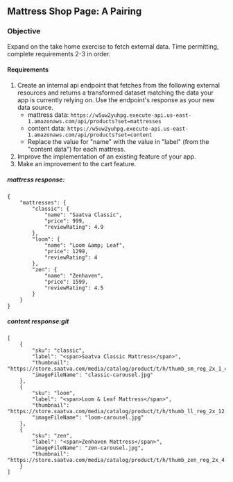 ## Mattress Shop Page: A Pairing

### Objective
Expand on the take home exercise to fetch external data. Time permitting, complete requirements 2-3 in order.

#### Requirements
1. Create an internal api endpoint that fetches from the following external resources and returns a transformed dataset matching the data your app is currently relying on. Use the endpoint's response as your new data source.
    - mattress data: `https://w5uw2yuhpg.execute-api.us-east-1.amazonaws.com/api/products?set=mattresses`
    - content data: `https://w5uw2yuhpg.execute-api.us-east-1.amazonaws.com/api/products?set=content`
    - Replace the value for "name" with the value in "label" (from the "content data") for each mattress.
2. Improve the implementation of an existing feature of your app.
3. Make an improvement to the cart feature.

##### mattress response:
```
{
    "mattresses": {
        "classic": {
            "name": "Saatva Classic",
            "price": 999,
            "reviewRating": 4.9
        },
        "loom": {
            "name": "Loom &amp; Leaf",
            "price": 1299,
            "reviewRating": 4
        },
        "zen": {
            "name": "Zenhaven",
            "price": 1599,
            "reviewRating": 4.5
        }
    }
}
```

##### content response:git
```
[
    {
        "sku": "classic",
        "label": "<span>Saatva Classic Mattress</span>",
        "thumbnail": "https://store.saatva.com/media/catalog/product/t/h/thumb_sm_reg_2x_1_40.jpg",
        "imageFileName": "classic-carousel.jpg"
    },
    {
        "sku": "loom",
        "label": "<span>Loom & Leaf Mattress</span>",
        "thumbnail": "https://store.saatva.com/media/catalog/product/t/h/thumb_ll_reg_2x_12.jpg",
        "imageFileName": "loom-carousel.jpg"
    },
    {
        "sku": "zen",
        "label": "<span>Zenhaven Mattress</span>",
        "imageFileName": "zen-carousel.jpg",
        "thumbnail": "https://store.saatva.com/media/catalog/product/t/h/thumb_zen_reg_2x_4.jpg"
    }
]
```
